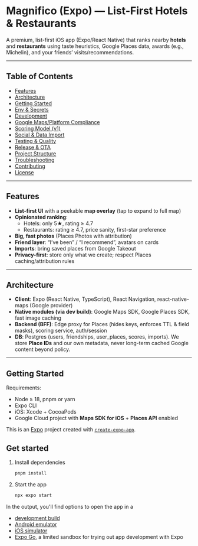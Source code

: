 # Magnifico (Expo) — List-First Hotels & Restaurants

A premium, list-first iOS app (Expo/React Native) that ranks nearby **hotels** and **restaurants** using taste heuristics, Google Places data, awards (e.g., Michelin), and your friends’ visits/recommendations.

---

## Table of Contents

- [Features](#features)
- [Architecture](#architecture)
- [Getting Started](#getting-started)
- [Env & Secrets](#env--secrets)
- [Development](#development)
- [Google Maps/Platform Compliance](#google-mapsplatform-compliance)
- [Scoring Model (v1)](#scoring-model-v1)
- [Social & Data Import](#social--data-import)
- [Testing & Quality](#testing--quality)
- [Release & OTA](#release--ota)
- [Project Structure](#project-structure)
- [Troubleshooting](#troubleshooting)
- [Contributing](#contributing)
- [License](#license)

---

## Features

- **List-first UI** with a peekable **map overlay** (tap to expand to full map)
- **Opinionated ranking**:
  - Hotels: only 5★, rating ≥ 4.7
  - Restaurants: rating ≥ 4.7, price sanity, first-star preference
- **Big, fast photos** (Places Photos with attribution)
- **Friend layer**: “I’ve been” / “I recommend”, avatars on cards
- **Imports**: bring saved places from Google Takeout
- **Privacy-first**: store only what we create; respect Places caching/attribution rules

---

## Architecture

- **Client**: Expo (React Native, TypeScript), React Navigation, react-native-maps (Google provider)
- **Native modules (via dev build)**: Google Maps SDK, Google Places SDK, fast image caching
- **Backend (BFF)**: Edge proxy for Places (hides keys, enforces TTL & field masks), scoring service, auth/session
- **DB**: Postgres (users, friendships, user_places, scores, imports). We store **Place IDs** and our own metadata, never long-term cached Google content beyond policy.

---

## Getting Started

Requirements:

- Node ≥ 18, pnpm or yarn
- Expo CLI
- iOS: Xcode + CocoaPods
- Google Cloud project with **Maps SDK for iOS** + **Places API** enabled

This is an [Expo](https://expo.dev) project created with [`create-expo-app`](https://www.npmjs.com/package/create-expo-app).

## Get started

1. Install dependencies

   ```bash
   pnpm install
   ```

2. Start the app

   ```bash
   npx expo start
   ```

In the output, you'll find options to open the app in a

- [development build](https://docs.expo.dev/develop/development-builds/introduction/)
- [Android emulator](https://docs.expo.dev/workflow/android-studio-emulator/)
- [iOS simulator](https://docs.expo.dev/workflow/ios-simulator/)
- [Expo Go](https://expo.dev/go), a limited sandbox for trying out app development with Expo
